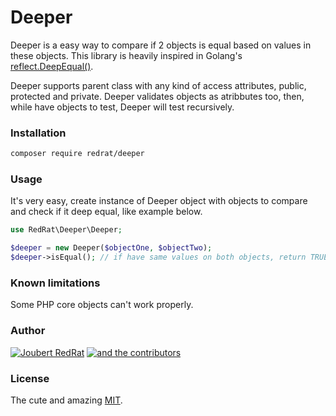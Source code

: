 # Deeper

Deeper is a easy way to compare if 2 objects is equal based on values in these objects. This library is heavily inspired in Golang's [reflect.DeepEqual()](https://pkg.go.dev/reflect#DeepEqual).

Deeper supports parent class with any kind of access attributes, public, protected and private. Deeper validates objects as atribbutes too, then, while have objects to test, Deeper will test recursively.

### Installation

```bash
composer require redrat/deeper
```

### Usage

It's very easy, create instance of Deeper object with objects to compare and check if it deep equal, like example below.

```php
use RedRat\Deeper\Deeper;

$deeper = new Deeper($objectOne, $objectTwo);
$deeper->isEqual(); // if have same values on both objects, return TRUE
```

### Known limitations

Some PHP core objects can't work properly.

### Author

[![Joubert RedRat](https://img.shields.io/badge/Joubert-RedRat-red)](https://joubertredrat.github.io)
[![and the contributors](https://img.shields.io/badge/and%20the-contributors-success)](https://github.com/joubertredrat/Deeper/graphs/contributors)

### License

The cute and amazing [MIT](https://github.com/joubertredrat/Deeper/blob/master/license).